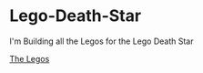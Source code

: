 # Lego-Death-Star
I'm Building all the Legos for the Lego Death Star

[The Legos](https://cvilleschools.onshape.com/documents/18c55e9aeb64057e8e0fbb6a/w/5c06b8e3c4dcf6e948152fa4/e/18df3578f02c775cfcadaef9?configuration=List_2cRcvENU0dJbkA%3DFalse%3BList_8xTqWDMkkCG2Mw%3D_2x2%3BList_ArzmgO99vTzv4d%3DFalse%3BList_HwQB9UGlozkfQw%3DFalse%3BList_Izy0ldJ6UfParG%3DLight_Gray%3BList_MXajb1n96VhgA8%3DFalse%3BList_O83lMKHMV9r33q%3DFalse%3BList_X1nkNUqE5HJy1N%3DFalse%3BList_YwGz4YmdNgATE1%3DFalse%3BList_tmPjPdZ9wrB2lD%3DDefault%3BList_y9LtWE6g3Q1WOZ%3DFalse%3BList_zEvJLXsfzQ9lRs%3DFalse%3BList_zKnGoaFQkG0Rc8%3DNo_Slant&renderMode=0&uiState=61a77efbb7c59c4bfdbce386)
